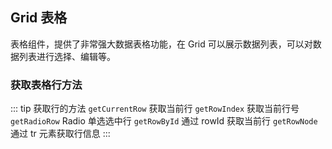 <div class="demo-header">
<p class="overviewicon">
  <span class="wapi-list-form"/>
</p>

## Grid 表格

<nova-uxlink widget-name="Grid"></nova-uxlink>

表格组件，提供了非常强大数据表格功能，在 Grid 可以展示数据列表，可以对数据列表进行选择、编辑等。
</div>

### 获取表格行方法
::: tip 获取行的方法
  `getCurrentRow` 获取当前行
  `getRowIndex` 获取当前行号
  `getRadioRow` Radio 单选选中行
  `getRowById` 通过 rowId 获取当前行
  `getRowNode` 通过 tr 元素获取行信息
:::

<nova-demo-view link="grid/aui3-first-menu/get-row-method"></nova-demo-view>

<br>
